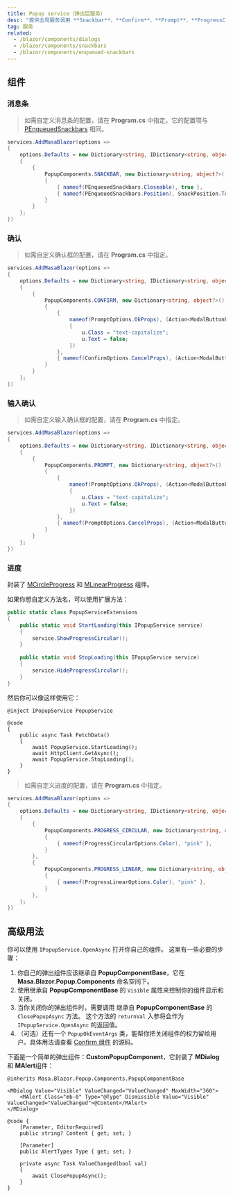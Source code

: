 ```yaml
---
title: Popup service（弹出层服务）
desc: "提供全局服务调用 **Snackbar**、**Confirm**、**Prompt**、**ProgressCircular** 和 **ProgressLinear**  弹出层组件。"
tag: 服务
related:
  - /blazor/components/dialogs
  - /blazor/components/snackbars
  - /blazor/components/enqueued-snackbars
---
```


## 组件

### 消息条

<masa-example file="Examples.components.popup_service.Snackbar"></masa-example>

> 如需自定义消息条的配置，请在 **Program.cs** 中指定。它的配置项与 [PEnqueuedSnackbars](/blazor/components/enqueued-snackbars) 相同。

```cs
services.AddMasaBlazor(options => 
{
    options.Defaults = new Dictionary<string, IDictionary<string, object?>?>()
    {
        {
            PopupComponents.SNACKBAR, new Dictionary<string, object?>()
            {
                { nameof(PEnqueuedSnackbars.Closeable), true },
                { nameof(PEnqueuedSnackbars.Position), SnackPosition.TopRight }
            }
        }
    };
})
```

### 确认

<masa-example file="Examples.components.popup_service.Confirm"></masa-example>

> 如需自定义确认框的配置，请在 **Program.cs** 中指定。

```cs
services.AddMasaBlazor(options => 
{
    options.Defaults = new Dictionary<string, IDictionary<string, object?>?>()
    {
        {
            PopupComponents.CONFIRM, new Dictionary<string, object?>()
            {
                {
                    nameof(PromptOptions.OkProps), (Action<ModalButtonProps>)(u =>
                    {
                        u.Class = "text-capitalize";
                        u.Text = false;
                    })
                },
                { nameof(ConfirmOptions.CancelProps), (Action<ModalButtonProps>)(u => u.Class = "text-capitalize") },
            }
        }
    };
})
```

### 输入确认

<masa-example file="Examples.components.popup_service.Prompt"></masa-example>

> 如需自定义输入确认框的配置，请在 **Program.cs** 中指定。

```cs
services.AddMasaBlazor(options => 
{
    options.Defaults = new Dictionary<string, IDictionary<string, object?>?>()
    {
        {
            PopupComponents.PROMPT, new Dictionary<string, object?>()
            {
                {
                    nameof(PromptOptions.OkProps), (Action<ModalButtonProps>)(u =>
                    {
                        u.Class = "text-capitalize";
                        u.Text = false;
                    })
                },
                { nameof(PromptOptions.CancelProps), (Action<ModalButtonProps>)(u => u.Class = "text-capitalize") },
            }
        }
    };
})
```

### 进度

封装了 [MCircleProgress](/blazor/components/progress-circle) 和 [MLinearProgress](/blazor/components/progress-linear) 组件。

<masa-example file="Examples.components.popup_service.Progress"></masa-example>

如果你想自定义方法名，可以使用扩展方法：

```cs
public static class PopupServiceExtensions
{
    public static void StartLoading(this IPopupService service)
    {
        service.ShowProgressCircular();
    }
    
    public static void StopLoading(this IPopupService service)
    {
        service.HideProgressCircular();
    }
}
```

然后你可以像这样使用它：

```razor
@inject IPopupService PopupService

@code
{
    public async Task FetchData()
    {
        await PopupService.StartLoading();
        await HttpClient.GetAsync();
        await PopupService.StopLoading();
    }
}
```

> 如需自定义进度的配置，请在 **Program.cs** 中指定。

```cs
services.AddMasaBlazor(options => 
{
    options.Defaults = new Dictionary<string, IDictionary<string, object?>?>()
    {
        {
            PopupComponents.PROGRESS_CIRCULAR, new Dictionary<string, object?>()
            {
                { nameof(ProgressCircularOptions.Color), "pink" },
            }
        },
        {
            PopupComponents.PROGRESS_LINEAR, new Dictionary<string, object?>()
            {
                { nameof(ProgressLinearOptions.Color), "pink" },
            }
        },
    };
})
```

## 高级用法

你可以使用 `IPopupService.OpenAsync` 打开你自己的组件。
这里有一些必要的步骤：

1. 你自己的弹出组件应该继承自 **PopupComponentBase**，它在 **Masa.Blazor.Popup.Components** 命名空间下。
2. 使用继承自 **PopupComponentBase** 的 `Visible` 属性来控制你的组件显示和关闭。
3. 当你关闭你的弹出组件时，需要调用 继承自 **PopupComponentBase** 的 `ClosePopupAsync` 方法。 这个方法的 `returnVal` 入参将会作为 `IPopupService.OpenAsync` 的返回值。
4. （可选）还有一个 `PopupOkEventArgs` 类，能帮你把关闭组件的权力留给用户。具体用法请查看 [Confirm 组件](https://github.com/masastack/MASA.Blazor/blob/cc2e3178db40c0d6bacbe9b66f8e371afbe4cba2/src/Masa.Blazor/Popup/Components/Confirm/Confirm.razor.cs#L69) 的源码。

下面是一个简单的弹出组件：**CustomPopupComponent**，它封装了 **MDialog** 和 **MAlert**组件：

```razor
@inherits Masa.Blazor.Popup.Components.PopupComponentBase

<MDialog Value="Visible" ValueChanged="ValueChanged" MaxWidth="360">
    <MAlert Class="mb-0" Type="@Type" Dismissible Value="Visible" ValueChanged="ValueChanged">@Content</MAlert>
</MDialog>

@code {
    [Parameter, EditorRequired]
    public string? Content { get; set; }

    [Parameter]
    public AlertTypes Type { get; set; }

    private async Task ValueChanged(bool val)
    {
        await ClosePopupAsync();
    }
}

```

<masa-example file="Examples.components.popup_service.Advance"></masa-example>
